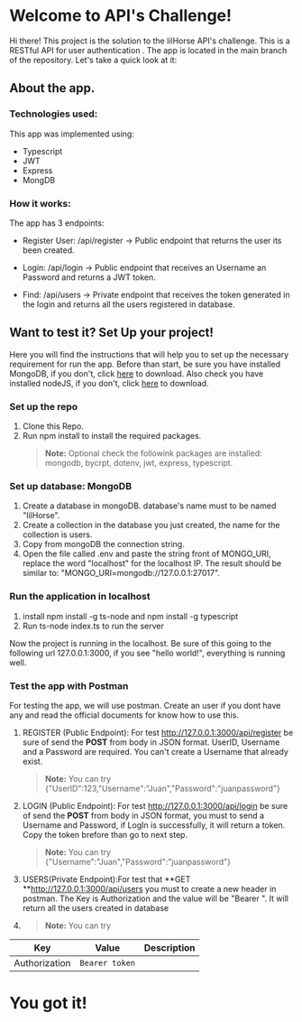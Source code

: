 # Welcome to API's Challenge!

Hi there! This project is the solution to the lilHorse API's challenge. This is a RESTful API for user authentication . The app is located in the main branch of the repository. Let's take a quick look at it:

## About the app.

### Technologies used:

This app was implemented using:

- Typescript
- JWT
- Express
- MongDB

### How it works:

The app has 3 endpoints:

- Register User: /api/register -> Public endpoint that returns the user its been created.

- Login: /api/login -> Public endpoint that receives an Username an Password and returns a JWT token.

- Find: /api/users -> Private endpoint that receives the token generated in the login and returns all the users registered in database.

## Want to test it? Set Up your project!

Here you will find the instructions that will help you to set up the necessary requirement for run the app.
Before than start, be sure you have installed MongoDB, if you don't, click [here](https://www.mongodb.com/try/download/community) to download. Also check you have installed nodeJS, if you don't, click [here](https://nodejs.org/en/download) to download.

### Set up the repo

1.  Clone this Repo.
2.  Run npm install to install the required packages.
    > **Note:** Optional check the followink packages are installed: mongodb, bycrpt, dotenv, jwt, express, typescript.

### Set up database: MongoDB

1.  Create a database in mongoDB. database's name must to be named "lilHorse".
2.  Create a collection in the database you just created, the name for the collection is users.
3.  Copy from mongoDB the connection string.
4.  Open the file called .env and paste the string front of MONGO_URI, replace the word "localhost" for the localhost IP. The result should be similar to: "MONGO_URI=mongodb://127.0.0.1:27017".

### Run the application in localhost

1.  install npm install -g ts-node and npm install -g typescript
2.  Run ts-node index.ts to run the server

Now the project is running in the localhost. Be sure of this going to the following url 127.0.0.1:3000, if you see "hello world!", everything is running well.

### Test the app with Postman

For testing the app, we will use postman. Create an user if you dont have any and read the official documents for know how to use this.

1.  REGISTER (Public Endpoint): For test http://127.0.0.1:3000/api/register be sure of send the **POST** from body in JSON format. UserID, Username and a Password are required. You can't create a Username that already exist.

    > **Note:** You can try {"UserID":123,"Username":"Juan","Password":"juanpassword"}

2.  LOGIN (Public Endpoint): For test http://127.0.0.1:3000/api/login be sure of send the **POST** from body in JSON format, you must to send a Username and Password, if LogIn is successfully, it will return a token. Copy the token brefore than go to next step.

    > **Note:** You can try {"Username":"Juan","Password":"juanpassword"}

3.  USERS(Private Endpoint):For test that **GET **http://127.0.0.1:3000/api/users you must to create a new header in postman. The Key is Authorization and the value will be "Bearer <token>". It will return all the users created in database
4.  > **Note:** You can try

| Key           | Value          | Description |
| ------------- | -------------- | ----------- |
| Authorization | `Bearer token` |             |

# You got it!
